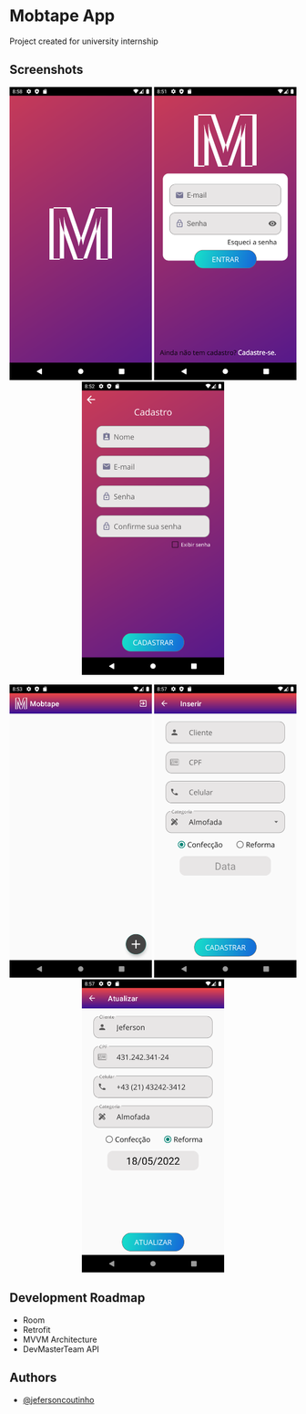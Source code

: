 # Mobtape App

Project created for university internship

## Screenshots

<p align="center">
    <img src="screenshots/splash-screen.png" width="250" alt="Splash Screen">
    <img src="screenshots/login.png" width="250" alt="Login">
    <img src="screenshots/sign-up.png" width="250" alt="Sign-up">
</p>

<p align="center">
    <img src="screenshots/home.png" width="250" alt="Home">
    <img src="screenshots/add-service-order.png" width="250" alt="Add">
    <img src="screenshots/edit-service-order.png" width="250" alt="Edit">
</p>

## Development Roadmap

- Room
- Retrofit
- MVVM Architecture
- DevMasterTeam API

## Authors

- [@jefersoncoutinho](https://github.com/jefisu)
